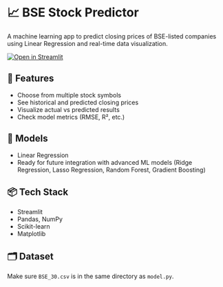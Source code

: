 # 📈 BSE Stock Predictor

A machine learning app to predict closing prices of BSE-listed companies using Linear Regression and real-time data visualization.

[![Open in Streamlit](https://static.streamlit.io/badges/streamlit_badge_black_white.svg)](https://bse-stock-predictor-gzp4dlzyhiqedhpsr9x6fx.streamlit.app/)

## 🔧 Features
- Choose from multiple stock symbols
- See historical and predicted closing prices
- Visualize actual vs predicted results
- Check model metrics (RMSE, R², etc.)

## 🧠 Models
- Linear Regression
- Ready for future integration with advanced ML models (Ridge Regression, Lasso Regression, Random Forest, Gradient Boosting)

## 📦 Tech Stack
- Streamlit
- Pandas, NumPy
- Scikit-learn
- Matplotlib

## 🗂 Dataset
Make sure `BSE_30.csv` is in the same directory as `model.py`.
